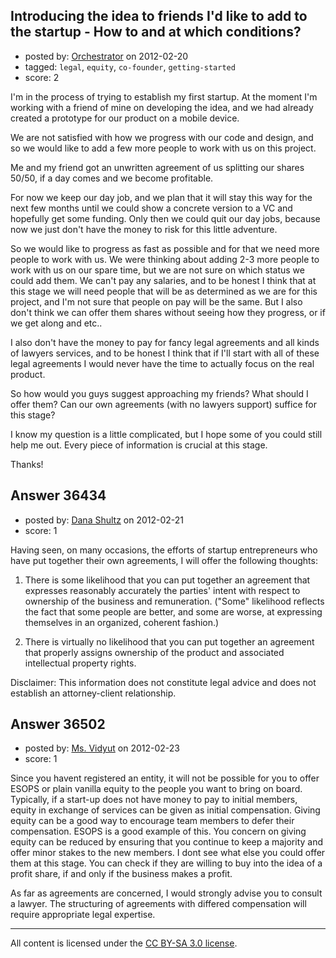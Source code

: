 ## Introducing the idea to friends I'd like to add to the startup - How to and at which conditions?

- posted by: [Orchestrator](https://stackexchange.com/users/-1/16133-orchestrator) on 2012-02-20
- tagged: `legal`, `equity`, `co-founder`, `getting-started`
- score: 2

I'm in the process of trying to establish my first startup.
At the moment I'm working with a friend of mine on developing the idea, and we had already created a prototype for our product on a mobile device.

We are not satisfied with how we progress with our code and design, and so we would like to add a few more people to work with us on this project.

Me and my friend got an unwritten agreement of us splitting our shares 50/50, if a day comes and we become profitable.

For now we keep our day job, and we plan that it will stay this way for the next few months until we could show a concrete version to a VC and hopefully get some funding. Only then we could quit our day jobs, because now we just don't have the money to risk for this little adventure.

So we would like to progress as fast as possible and for that we need more people to work with us. We were thinking about adding 2-3 more people to work with us on our spare time, but we are not sure on which status we could add them. We can't pay any salaries, and to be honest I think that at this stage we will need people that will be as determined as we are for this project, and I'm not sure that people on pay will be the same.
But I also don't think we can offer them shares without seeing how they progress, or if we get along and etc..

I also don't have the money to pay for fancy legal agreements and all kinds of lawyers services, and to be honest I think that if I'll start with all of these legal agreements I would never have the time to actually focus on the real product.

So how would you guys suggest approaching my friends? What should I offer them? Can our own agreements (with no lawyers support) suffice for this stage?

I know my question is a little complicated, but I hope some of you could still help me out. Every piece of information is crucial at this stage.

Thanks!


## Answer 36434

- posted by: [Dana Shultz](https://stackexchange.com/users/-1/1841-dana-shultz) on 2012-02-21
- score: 1

Having seen, on many occasions, the efforts of startup entrepreneurs who have put together their own agreements, I will offer the following thoughts:

1. There is some likelihood that you can put together an agreement that expresses reasonably accurately the parties' intent with respect to ownership of the business and remuneration. ("Some" likelihood reflects the fact that some people are better, and some are worse, at expressing themselves in an organized, coherent fashion.)

2. There is virtually no likelihood that you can put together an agreement that properly assigns ownership of the product and associated intellectual property rights.

Disclaimer: This information does not constitute legal advice and does not establish an attorney-client relationship.


## Answer 36502

- posted by: [Ms. Vidyut](https://stackexchange.com/users/-1/16543-ms-vidyut) on 2012-02-23
- score: 1

Since you havent registered an entity, it will not be possible for you to offer ESOPS or plain vanilla equity to the people you want to bring on board. Typically, if a start-up does not have money to pay to initial members, equity in exchange of services can be given as initial compensation. Giving equity can be a good way to encourage team members to defer their compensation. ESOPS is a good example of this. You concern on giving equity can be reduced by ensuring that you continue to keep a majority and offer minor stakes to the new members. I dont see what else you could offer them at this stage. You can check if they are willing to buy into the idea of a profit share, if and only if the business makes a profit. 

As far as agreements are concerned, I would strongly advise you to consult a lawyer. The structuring of agreements with differed compensation will require appropriate legal expertise.



---

All content is licensed under the [CC BY-SA 3.0 license](https://creativecommons.org/licenses/by-sa/3.0/).
